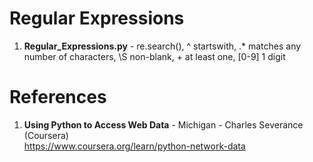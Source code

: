 #  Regular Expressions
1.  **Regular_Expressions.py** - re.search(), ^ startswith, .* matches any number of characters, \S non-blank, + at least one, [0-9] 1 digit


#  References
1.  **Using Python to Access Web Data** - Michigan - Charles Severance (Coursera)   
	https://www.coursera.org/learn/python-network-data
